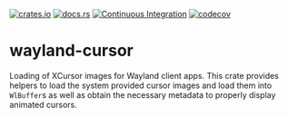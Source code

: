 [![crates.io](https://img.shields.io/crates/v/wayland-cursor.svg)](https://crates.io/crates/wayland-cursor)
[![docs.rs](https://docs.rs/wayland-cursor/badge.svg)](https://docs.rs/wayland-cursor)
[![Continuous Integration](https://github.com/Smithay/wayland-rs/workflows/Continuous%20Integration/badge.svg)](https://github.com/Smithay/wayland-rs/actions?query=workflow%3A%22Continuous+Integration%22)
[![codecov](https://codecov.io/gh/Smithay/wayland-rs/branch/master/graph/badge.svg)](https://codecov.io/gh/Smithay/wayland-rs)

# wayland-cursor

Loading of XCursor images for Wayland client apps. This crate provides helpers to load the system
provided cursor images and load them into `WlBuffer`s as well as obtain the necessary metadata to
properly display animated cursors.
